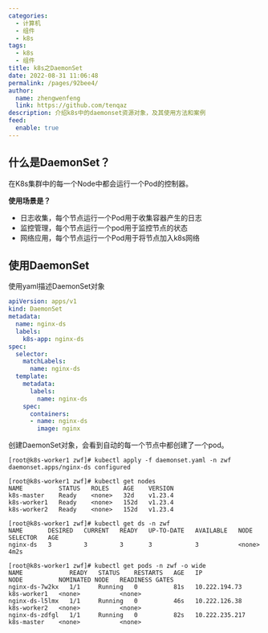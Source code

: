 ```yaml
---
categories: 
  - 计算机
  - 组件
  - k8s
tags: 
  - k8s
  - 组件
title: k8s之DaemonSet
date: 2022-08-31 11:06:48
permalink: /pages/92bee4/
author: 
  name: zhengwenfeng
  link: https://github.com/tenqaz
description: 介绍k8s中的daemonset资源对象，及其使用方法和案例
feed: 
  enable: true
---
```




## 什么是DaemonSet？

在K8s集群中的每一个Node中都会运行一个Pod的控制器。



**使用场景是？**

* 日志收集，每个节点运行一个Pod用于收集容器产生的日志
* 监控管理，每个节点运行一个pod用于监控节点的状态
* 网络应用，每个节点运行一个Pod用于将节点加入k8s网络



## 使用DaemonSet

使用yaml描述DaemonSet对象

```yaml
apiVersion: apps/v1
kind: DaemonSet
metadata:
  name: nginx-ds
  labels:
    k8s-app: nginx-ds
spec:
  selector:
    matchLabels:
      name: nginx-ds
  template:
    metadata:
      labels:
        name: nginx-ds
    spec:
      containers:
      - name: nginx-ds
        image: nginx
```



创建DaemonSet对象，会看到自动的每一个节点中都创建了一个pod。

```
[root@k8s-worker1 zwf]# kubectl apply -f daemonset.yaml -n zwf
daemonset.apps/nginx-ds configured

[root@k8s-worker1 zwf]# kubectl get nodes
NAME          STATUS   ROLES    AGE    VERSION
k8s-master    Ready    <none>   32d    v1.23.4
k8s-worker1   Ready    <none>   152d   v1.23.4
k8s-worker2   Ready    <none>   152d   v1.23.4

[root@k8s-worker1 zwf]# kubectl get ds -n zwf
NAME       DESIRED   CURRENT   READY   UP-TO-DATE   AVAILABLE   NODE SELECTOR   AGE
nginx-ds   3         3         3       3            3           <none>          4m2s

[root@k8s-worker1 zwf]# kubectl get pods -n zwf -o wide
NAME             READY   STATUS    RESTARTS   AGE   IP               NODE          NOMINATED NODE   READINESS GATES
nginx-ds-7w2kx   1/1     Running   0          81s   10.222.194.73    k8s-worker1   <none>           <none>
nginx-ds-l5lmx   1/1     Running   0          46s   10.222.126.38    k8s-worker2   <none>           <none>
nginx-ds-zdfgl   1/1     Running   0          82s   10.222.235.217   k8s-master    <none>           <none>
```